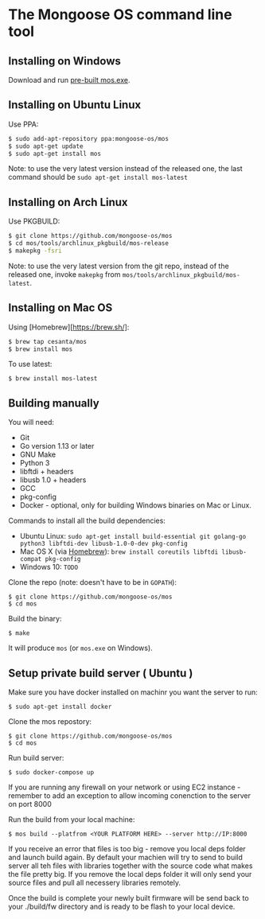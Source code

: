 The Mongoose OS command line tool
=================================

## Installing on Windows

Download and run [pre-built mos.exe](https://mongoose-os.com/downloads/mos-release/win/mos.exe).

## Installing on Ubuntu Linux

Use PPA:

```bash
$ sudo add-apt-repository ppa:mongoose-os/mos
$ sudo apt-get update
$ sudo apt-get install mos
```

Note: to use the very latest version instead of the released one, the last
command should be `sudo apt-get install mos-latest`

## Installing on Arch Linux

Use PKGBUILD:

```bash
$ git clone https://github.com/mongoose-os/mos
$ cd mos/tools/archlinux_pkgbuild/mos-release
$ makepkg -fsri
```

Note: to use the very latest version from the git repo, instead of the released
one, invoke `makepkg` from `mos/tools/archlinux_pkgbuild/mos-latest`.

## Installing on Mac OS

Using [Homebrew][https://brew.sh/]:

```bash
$ brew tap cesanta/mos
$ brew install mos
```

To use latest:

```
$ brew install mos-latest
```

## Building manually

You will need:
 * Git
 * Go version 1.13 or later
 * GNU Make
 * Python 3
 * libftdi + headers
 * libusb 1.0 + headers
 * GCC
 * pkg-config
 * Docker - optional, only for building Windows binaries on Mac or Linux.

Commands to install all the build dependencies:
 * Ubuntu Linux: `sudo apt-get install build-essential git golang-go python3 libftdi-dev libusb-1.0-0-dev pkg-config`
 * Mac OS X (via [Homebrew](https://brew.sh/)): `brew install coreutils libftdi libusb-compat pkg-config`
 * Windows 10: `TODO`

Clone the repo (note: doesn't have to be in `GOPATH`):

```
$ git clone https://github.com/mongoose-os/mos
$ cd mos
```

Build the binary:

```
$ make
```

It will produce `mos` (or `mos.exe` on Windows).

## Setup private build server ( Ubuntu )

Make sure you have docker installed on machinr you want the server to run:

```
$ sudo apt-get install docker
```

Clone the mos repostory:

```
$ git clone https://github.com/mongoose-os/mos
$ cd mos
```

Run build server:

```
$ sudo docker-compose up
```

If you are running any firewall on your network or using EC2 instance - remember to add an exception to allow incoming conenction to the server on port 8000

Run the build from your local machine:

```
$ mos build --platfrom <YOUR PLATFORM HERE> --server http://IP:8000
```
If you receive an error that files is too big - remove you local deps folder and launch build again. 
By default your machien will try to send to build server all teh files with libraries together with the source code what makes the file pretty big. 
If you remove the local deps folder it will only send your source files and pull all necessery libraries remotely.

Once the build is complete your newly built firmware will be send back to your ./build/fw directory and is ready to be flash to your local device.

